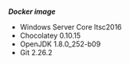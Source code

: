 ***Docker image***
* Windows Server Core ltsc2016
* Chocolatey 0.10.15
* OpenJDK 1.8.0_252-b09
* Git 2.26.2
